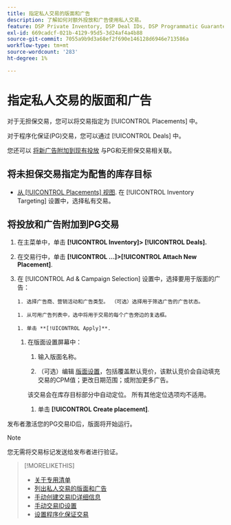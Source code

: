 ```yaml
---
title: 指定私人交易的版面和广告
description: 了解如何对额外投放和广告使用私人交易。
feature: DSP Private Inventory, DSP Deal IDs, DSP Programmatic Guaranteed Deals
exl-id: 669cadcf-021b-4129-95d5-3d24af4a4b88
source-git-commit: 7055a9b9d3a68ef2f690e146128d6946e713586a
workflow-type: tm+mt
source-wordcount: '283'
ht-degree: 1%

---
```


# 指定私人交易的版面和广告

对于无担保交易，您可以将交易指定为 [!UICONTROL Placements] 中。

对于程序化保证(PG)交易，您可以通过 [!UICONTROL Deals] 中。

您还可以 [将新广告附加到现有投放](/help/dsp/campaign-management/ads/ad-attach-to-placement.md) 与PG和无担保交易相关联。

## 将未担保交易指定为配售的库存目标

* [从 [!UICONTROL Placements] 视图](/help/dsp/campaign-management/placements/placement-create.md). 在 [!UICONTROL Inventory Targeting] 设置中，选择私有交易。

## 将投放和广告附加到PG交易

1. 在主菜单中，单击 **[!UICONTROL Inventory]> [!UICONTROL Deals].**

1. 在交易行中，单击  **[!UICONTROL ...]>[!UICONTROL Attach New Placement]**.

1. 在 [!UICONTROL Ad & Campaign Selection] 设置中，选择要用于版面的广告：

       1. 选择广告商、营销活动和广告类型。 （可选）选择用于筛选广告的广告状态。
       
       1. 从可用广告列表中，选中将用于交易的每个广告旁边的复选框。
       
       1. 单击 **[!UICONTROL Apply]**.
   
   1. 在版面设置屏幕中：

      1. 输入版面名称。

      1. （可选）编辑 [版面设置](/help/dsp/campaign-management/placements/placement-settings.md)，包括覆盖默认竞价，该默认竞价会自动填充交易的CPM值；更改日期范围；或附加更多广告。

      该交易会在库存目标部分中自动定位。 所有其他定位选项均不适用。

      1. 单击 **[!UICONTROL Create placement]**.


发布者激活您的PG交易ID后，版面将开始运行。

>[!NOTE]
>
> 您无需将交易标记发送给发布者进行验证。

>[!MORELIKETHIS]
>
>* [关于专用清单](private-inventory-about.md)
>* [列出私人交易的版面和广告](/help/dsp/inventory/private-deal-view-placements.md)
>* [手动创建交易ID详细信息](deal-id-create.md)
>* [手动交易ID设置](deal-id-settings.md)
>* [设置程序化保证交易](programmatic-guaranteed-set-up.md)

